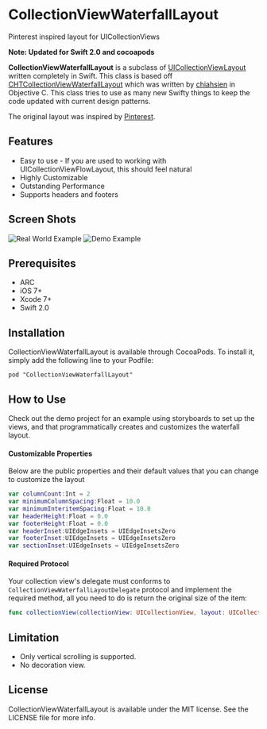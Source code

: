 CollectionViewWaterfallLayout
========================

Pinterest inspired layout for UICollectionViews

**Note: Updated for Swift 2.0 and cocoapods**

**CollectionViewWaterfallLayout** is a subclass of [UICollectionViewLayout](https://developer.apple.com/library/ios/documentation/uikit/reference/UICollectionViewLayout_class/Reference/Reference.html) written completely in Swift. This class is based off [CHTCollectionViewWaterfallLayout](https://github.com/chiahsien/CHTCollectionViewWaterfallLayout) which was written by [chiahsien](https://github.com/chiahsien) in Objective C. This class tries to use as many new Swifty things to keep the code updated with current design patterns.

The original layout was inspired by [Pinterest](http://www.pinterest.com/).

Features
-----------
* Easy to use - If you are used to working with UICollectionViewFlowLayout, this should feel natural
* Highly Customizable
* Outstanding Performance
* Supports headers and footers

Screen Shots
-----------
![Real World Example](/Screenshots/RealWorldExample.png?raw=true "Real World Example") 
![Demo Example](/Screenshots/DemoExample.png?raw=true "Demo Example")

Prerequisites
-----------
* ARC
* iOS 7+
* Xcode 7+
* Swift 2.0

Installation
-----------
CollectionViewWaterfallLayout is available through CocoaPods. To install it, simply add the following line to your Podfile:
```
pod "CollectionViewWaterfallLayout"
```

How to Use
-----------
Check out the demo project for an example using storyboards to set up the views, and that programmatically creates and customizes the waterfall layout.

#### Customizable Properties
Below are the public properties and their default values that you can change to customize the layout
``` swift
var columnCount:Int = 2
var minimumColumnSpacing:Float = 10.0
var minimumInteritemSpacing:Float = 10.0
var headerHeight:Float = 0.0
var footerHeight:Float = 0.0
var headerInset:UIEdgeInsets = UIEdgeInsetsZero
var footerInset:UIEdgeInsets = UIEdgeInsetsZero
var sectionInset:UIEdgeInsets = UIEdgeInsetsZero
```

#### Required Protocol
Your collection view's delegate must conforms to `CollectionViewWaterfallLayoutDelegate` protocol and implement the required method, all you need to do is return the original size of the item:

``` swift
func collectionView(collectionView: UICollectionView, layout: UICollectionViewLayout, sizeForItemAtIndexPath indexPath: NSIndexPath) -> CGSize
```

Limitation
----------
* Only vertical scrolling is supported.
* No decoration view.

License
-------
CollectionViewWaterfallLayout is available under the MIT license. See the LICENSE file for more info.
